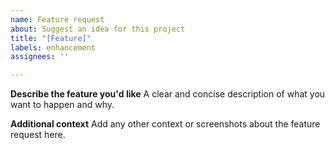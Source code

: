 ```yaml
---
name: Feature request
about: Suggest an idea for this project
title: "[Feature]"
labels: enhancement
assignees: ''

---
```


**Describe the feature you'd like**
A clear and concise description of what you want to happen and why.

**Additional context**
Add any other context or screenshots about the feature request here.
